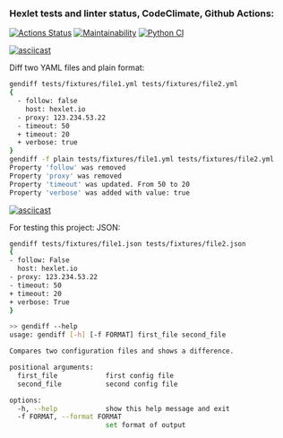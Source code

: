 ### Hexlet tests and linter status, CodeClimate, Github Actions:
[![Actions Status](https://github.com/ESKolpakov/python-project-50/actions/workflows/hexlet-check.yml/badge.svg)](https://github.com/ESKolpakov/python-project-50/actions)
[![Maintainability](https://api.codeclimate.com/v1/badges/ba974e28575e2280e628/maintainability)](https://codeclimate.com/github/ESKolpakov/python-project-50/maintainability)
[![Python CI](https://github.com/ESKolpakov/python-project-50/actions/workflows/pyci.yml/badge.svg)](https://github.com/ESKolpakov/python-project-50/actions/workflows/pyci.yml)

[![asciicast](https://asciinema.org/a/e56IWh6mm0km3Zn7dNJM09r4l.svg)](https://asciinema.org/a/e56IWh6mm0km3Zn7dNJM09r4l)


Diff two YAML files and plain format:
```bash
gendiff tests/fixtures/file1.yml tests/fixtures/file2.yml
{
  - follow: false
    host: hexlet.io
  - proxy: 123.234.53.22
  - timeout: 50
  + timeout: 20
  + verbose: true
}
gendiff -f plain tests/fixtures/file1.yml tests/fixtures/file2.yml
Property 'follow' was removed
Property 'proxy' was removed
Property 'timeout' was updated. From 50 to 20
Property 'verbose' was added with value: true
```
[![asciicast](https://asciinema.org/a/XYwkzcoe0MaMCUYfN5mB0zAxk.svg)](https://asciinema.org/a/XYwkzcoe0MaMCUYfN5mB0zAxk)


For testing this project:
JSON:
```bash
gendiff tests/fixtures/file1.json tests/fixtures/file2.json
{
- follow: False
  host: hexlet.io
- proxy: 123.234.53.22
- timeout: 50
+ timeout: 20
+ verbose: True
}
```


```bash
>> gendiff --help
usage: gendiff [-h] [-f FORMAT] first_file second_file

Compares two configuration files and shows a difference.

positional arguments:
  first_file            first config file
  second_file           second config file

options:
  -h, --help            show this help message and exit
  -f FORMAT, --format FORMAT
                        set format of output
```